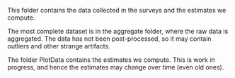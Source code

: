 This folder contains the data collected in the surveys and the estimates we compute.

The most complete dataset is in the aggregate folder, where the raw data is aggregated. The data has not been post-processed, so it may contain outliers and other strange artifacts.

The folder PlotData contains the estimates we compute. This is work in progress, and hence the estimates may change over time (even old ones).
